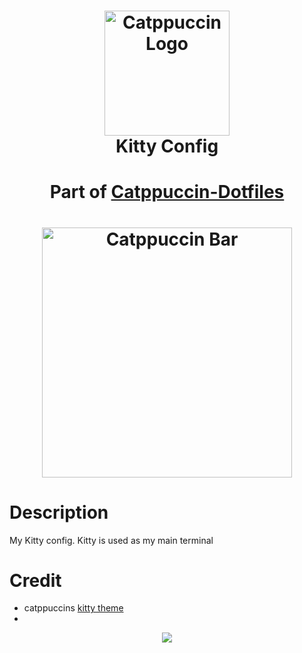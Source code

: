
  <div align='center'>
  <h1>
    <div>
      <img src='https://github.com/DefinitelyNotSimon13/Catppuccin-Dotfiles/blob/main/assets/catppuccinCat.png'  alt='Catppuccin Logo' width=200>
    </div>
    <div>
      Kitty Config
      <h4>Part of <a href="https://github.com/DefinitelyNotSimon13/Catppuccin-Dotfiles/">Catppuccin-Dotfiles</a><h4>
    </div>
    <div>
      <img src='https://github.com/DefinitelyNotSimon13/Catppuccin-Dotfiles/blob/main/assets/catppuccinBar.png' alt='Catppuccin Bar' width=400>
    </div>
  </h1>
</div>
        
# Description
My Kitty config. Kitty is used as my main terminal
# Credit
- catppuccins [kitty theme](https://github.com/catppuccin/kitty)
- 
<p align="center"><img src="https://raw.githubusercontent.com/catppuccin/catppuccin/main/assets/footers/gray0_ctp_on_line.svg?sanitize=true" /></p>
